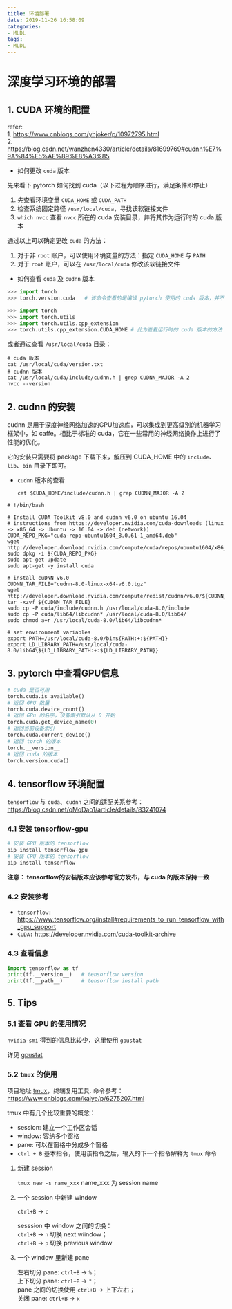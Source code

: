 ```yaml
---
title: 环境部署
date: 2019-11-26 16:58:09
categories:
- MLDL
tags:
- MLDL
---
```


# 深度学习环境的部署

## 1. CUDA 环境的配置

refer:   
    1. https://www.cnblogs.com/yhjoker/p/10972795.html  
    2. https://blog.csdn.net/wanzhen4330/article/details/81699769#cudnn%E7%9A%84%E5%AE%89%E8%A3%85

- 如何更改 `cuda` 版本

先来看下 pytorch 如何找到 cuda（以下过程为顺序进行，满足条件即停止）

1. 先查看环境变量 `CUDA_HOME` 或 `CUDA_PATH`
2. 检查系统固定路径 `/usr/local/cuda`，寻找该软链接文件
3. `which nvcc` 查看 `nvcc` 所在的 cuda 安装目录，并将其作为运行时的 cuda 版本

通过以上可以确定更改 `cuda` 的方法：

1. 对于非 `root` 账户，可以使用环境变量的方法：指定 `CUDA_HOME` 与 `PATH`
2. 对于 `root` 账户，可以在 `/usr/local/cuda` 修改该软链接文件

- 如何查看 `cuda` 及 `cudnn` 版本

```python
>>> import torch
>>> torch.version.cuda   # 该命令查看的是编译 pytorch 使用的 cuda 版本，并不一定是运行的时候的版本
```

```python
>>> import torch
>>> import torch.utils
>>> import torch.utils.cpp_extension
>>> torch.utils.cpp_extension.CUDA_HOME # 此为查看运行时的 cuda 版本的方法
```

或者通过查看 `/usr/local/cuda` 目录：

```shell
# cuda 版本
cat /usr/local/cuda/version.txt
# cudnn 版本
cat /usr/local/cuda/include/cudnn.h | grep CUDNN_MAJOR -A 2
nvcc --version
```

## 2. cudnn 的安装

cudnn 是用于深度神经网络加速的GPU加速库，可以集成到更高级别的机器学习框架中，如 caffe。相比于标准的 cuda，它在一些常用的神经网络操作上进行了性能的优化。

它的安装只需要将 package 下载下来，解压到 CUDA_HOME 中的 `include`、`lib`、`bin` 目录下即可。

- `cudnn` 版本的查看

    `cat $CUDA_HOME/include/cudnn.h | grep CUDNN_MAJOR -A 2`

```shell
# !/bin/bash

# Install CUDA Toolkit v8.0 and cudnn v6.0 on ubuntu 16.04
# instructions from https://developer.nvidia.com/cuda-downloads (linux -> x86_64 -> Ubuntu -> 16.04 -> deb (network))
CUDA_REPO_PKG="cuda-repo-ubuntu1604_8.0.61-1_amd64.deb"
wget http://developer.download.nvidia.com/compute/cuda/repos/ubuntu1604/x86_64/${CUDA_REPO_PKG}
sudo dpkg -i ${CUDA_REPO_PKG}
sudo apt-get update
sudo apt-get -y install cuda

# install cuDNN v6.0
CUDNN_TAR_FILE="cudnn-8.0-linux-x64-v6.0.tgz"
wget http://developer.download.nvidia.com/compute/redist/cudnn/v6.0/${CUDNN_TAR_FILE}
tar -xzvf ${CUDNN_TAR_FILE}
sudo cp -P cuda/include/cudnn.h /usr/local/cuda-8.0/include
sudo cp -P cuda/lib64/libcudnn* /usr/local/cuda-8.0/lib64/
sudo chmod a+r /usr/local/cuda-8.0/lib64/libcudnn*

# set environment variables
export PATH=/usr/local/cuda-8.0/bin${PATH:+:${PATH}}
export LD_LIBRARY_PATH=/usr/local/cuda-8.0/lib64\${LD_LIBRARY_PATH:+:${LD_LIBRARY_PATH}}
```

## 3. pytorch 中查看GPU信息

```python
# cuda 是否可用
torch.cuda.is_available()
# 返回 GPU 数量
torch.cuda.device_count()
# 返回 GPu 的名字，设备索引默认从 0 开始
torch.cuda.get_device_name(0)
# 返回当前设备索引
torch.cuda.current_device()
# 返回 torch 的版本
torch.__version__
# 返回 cuda 的版本
torch.version.cuda()
```

## 4. tensorflow 环境配置

`tensorflow` 与 `cuda`、`cudnn` 之间的适配关系参考：https://blog.csdn.net/oMoDao1/article/details/83241074

### 4.1 安装 tensorflow-gpu

```python
# 安装 GPU 版本的 tensorflow
pip install tensorflow-gpu
# 安装 CPU 版本的 tensorflow
pip install tensorflow
```

**注意： tensorflow的安装版本应该参考官方发布，与 cuda 的版本保持一致**

### 4.2 安装参考

- `tensorflow:` https://www.tensorflow.org/install#requirements_to_run_tensorflow_with_gpu_support
- `CUDA:` https://developer.nvidia.com/cuda-toolkit-archive

### 4.3 查看信息

```python
import tensorflow as tf
print(tf.__version__)   # tensorflow version
print(tf.__path__)      # tensorflow install path

```

## 5. Tips

### 5.1 查看 GPU 的使用情况

`nvidia-smi` 得到的信息比较少，这里使用 `gpustat`

详见 [gpustat](https://github.com/wookayin/gpustat)

### 5.2 `tmux` 的使用

项目地址 [tmux](https://github.com/tmux/tmux)，终端复用工具. 
命令参考：https://www.cnblogs.com/kaiye/p/6275207.html

tmux 中有几个比较重要的概念：

- session: 建立一个工作区会话
- window: 容纳多个窗格
- pane: 可以在窗格中分成多个窗格
- `ctrl + B` 基本指令，使用该指令之后，输入的下一个指令解释为 `tmux` 命令

1. 新建 session

    `tmux new -s name_xxx` name_xxx 为 session name

2. 一个 session 中新建 window

    `ctrl+B` -> `c`

    sesssion 中 window 之间的切换：  
     `ctrl+B` -> `n` 切换 next wiindow；  
     `ctrl+B` -> `p` 切换 previous window

3. 一个 window 里新建 pane

    左右切分 pane: `ctrl+B` -> `%`；  
    上下切分 pane: `ctrl+B` -> `"`；  
    pane 之间的切换使用 `ctrl+B` -> 上下左右；  
    关闭 pane: `ctrl+B` -> `x`
